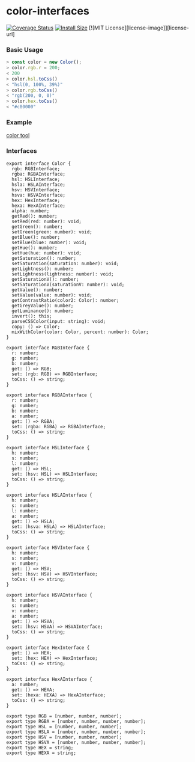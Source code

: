 # color-interfaces

[![Coverage Status](https://coveralls.io/repos/github/chriskr/color-interfaces/badge.svg?branch=master)](https://coveralls.io/github/chriskr/color-interfaces)
[![Install Size](https://packagephobia.now.sh/badge?p=color-interfaces)](https://packagephobia.now.sh/result?p=color-interfaces)
[![MIT License][license-image]][license-url]

### Basic Usage

```js
> const color = new Color();
> color.rgb.r = 200;
< 200
> color.hsl.toCss()
< "hsl(0, 100%, 39%)"
> color.rgb.toCss()
< "rgb(200, 0, 0)"
> color.hex.toCss()
< "#c80000"
```

### Example

[color tool](https://chriskr.github.io/color-tool/build/)

### Interfaces

```TypeScriptexport
export interface Color {
  rgb: RGBInterface;
  rgba: RGBAInterface;
  hsl: HSLInterface;
  hsla: HSLAInterface;
  hsv: HSVInterface;
  hsva: HSVAInterface;
  hex: HexInterface;
  hexa: HexAInterface;
  alpha: number;
  getRed(): number;
  setRed(red: number): void;
  getGreen(): number;
  setGreen(green: number): void;
  getBlue(): number;
  setBlue(blue: number): void;
  getHue(): number;
  setHue(hue: number): void;
  getSaturation(): number;
  setSaturation(saturation: number): void;
  getLightness(): number;
  setLightness(lightness: number): void;
  getSaturationV(): number;
  setSaturationV(saturationV: number): void;
  getValue(): number;
  setValue(value: number): void;
  getContrastRatio(color2: Color): number;
  getGreyValue(): number;
  getLuminance(): number;
  invert(): this;
  parseCSSColor(input: string): void;
  copy: () => Color;
  mixWithColor(color: Color, percent: number): Color;
}

export interface RGBInterface {
  r: number;
  g: number;
  b: number;
  get: () => RGB;
  set: (rgb: RGB) => RGBInterface;
  toCss: () => string;
}

export interface RGBAInterface {
  r: number;
  g: number;
  b: number;
  a: number;
  get: () => RGBA;
  set: (rgba: RGBA) => RGBAInterface;
  toCss: () => string;
}

export interface HSLInterface {
  h: number;
  s: number;
  l: number;
  get: () => HSL;
  set: (hsv: HSL) => HSLInterface;
  toCss: () => string;
}

export interface HSLAInterface {
  h: number;
  s: number;
  l: number;
  a: number;
  get: () => HSLA;
  set: (hsva: HSLA) => HSLAInterface;
  toCss: () => string;
}

export interface HSVInterface {
  h: number;
  s: number;
  v: number;
  get: () => HSV;
  set: (hsv: HSV) => HSVInterface;
  toCss: () => string;
}

export interface HSVAInterface {
  h: number;
  s: number;
  v: number;
  a: number;
  get: () => HSVA;
  set: (hsv: HSVA) => HSVAInterface;
  toCss: () => string;
}

export interface HexInterface {
  get: () => HEX;
  set: (hex: HEX) => HexInterface;
  toCss: () => string;
}

export interface HexAInterface {
  a: number;
  get: () => HEXA;
  set: (hexa: HEXA) => HexAInterface;
  toCss: () => string;
}

export type RGB = [number, number, number];
export type RGBA = [number, number, number, number];
export type HSL = [number, number, number];
export type HSLA = [number, number, number, number];
export type HSV = [number, number, number];
export type HSVA = [number, number, number, number];
export type HEX = string;
export type HEXA = string;


```
